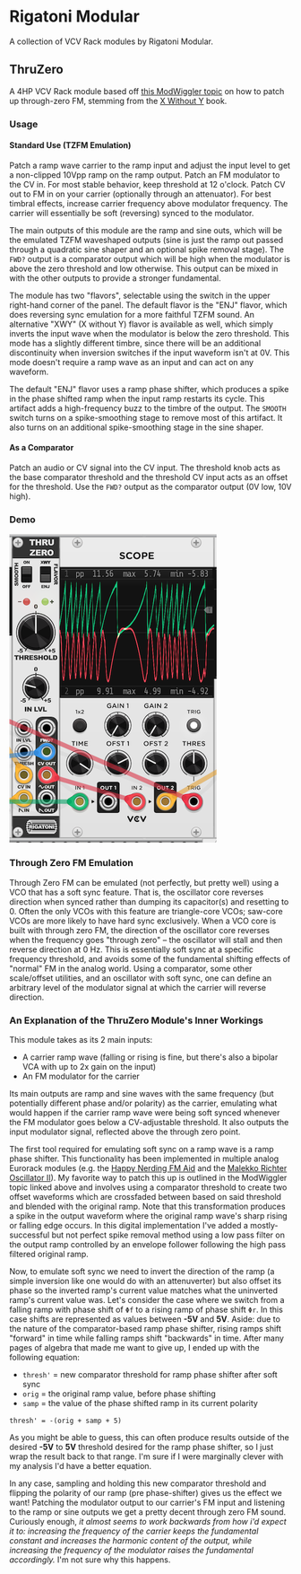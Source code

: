 # Rigatoni Modular

A collection of VCV Rack modules by Rigatoni Modular.

## ThruZero

A 4HP VCV Rack module based off [this ModWiggler topic](https://www.modwiggler.com/forum/viewtopic.php?t=277734) on how to patch up through-zero FM, stemming from the [X Without Y](https://modwiggler.com/forum/viewtopic.php?t=257278) book.

### Usage

#### Standard Use (TZFM Emulation)

Patch a ramp wave carrier to the ramp input and adjust the input level to get a non-clipped 10Vpp ramp on the ramp output. Patch an FM modulator to the CV in. For most stable behavior, keep threshold at 12 o'clock. Patch CV out to FM in on your carrier (optionally through an attenuator). For best timbral effects, increase carrier frequency above modulator frequency. The carrier will essentially be soft (reversing) synced to the modulator. 

The main outputs of this module are the ramp and sine outs, which will be the emulated TZFM waveshaped outputs (sine is just the ramp out passed through a quadratic sine shaper and an optional spike removal stage). The `FWD?` output is a comparator output which will be high when the modulator is above the zero threshold and low otherwise. This output can be mixed in with the other outputs to provide a stronger fundamental.

The module has two "flavors", selectable using the switch in the upper right-hand corner of the panel. The default flavor is the "ENJ" flavor, which does reversing sync emulation for a more faithful TZFM sound. An alternative "XWY" (X without Y) flavor is available as well, which simply inverts the input wave when the modulator is below the zero threshold. This mode has a slightly different timbre, since there will be an additional discontinuity when inversion switches if the input waveform isn't at 0V. This mode doesn't require a ramp wave as an input and can act on any waveform.

The default "ENJ" flavor uses a ramp phase shifter, which produces a spike in the phase shifted ramp when the input ramp restarts its cycle. This artifact adds a high-frequency buzz to the timbre of the output. The `SMOOTH` switch turns on a spike-smoothing stage to remove most of this artifact. It also turns on an additional spike-smoothing stage in the sine shaper.

#### As a Comparator

Patch an audio or CV signal into the CV input. The threshold knob acts as the base comparator threshold and the threshold CV input acts as an offset for the threshold. Use the `FWD?` output as the comparator output (0V low, 10V high).

### Demo

![image of the module in action](./res/img/README_1.png)

### Through Zero FM Emulation

Through Zero FM can be emulated (not perfectly, but pretty well) using a VCO that has a soft sync feature. That is, the oscillator core reverses direction when synced rather than dumping its capacitor(s) and resetting to 0.
Often the only VCOs with this feature are triangle-core VCOs; saw-core VCOs are more likely to have hard sync exclusively. When a VCO core is built with through zero FM, the direction of the
oscillator core reverses when the frequency goes "through zero" – the oscillator will stall and then reverse direction at 0 Hz. This is essentially soft sync at a specific frequency threshold, and avoids
some of the fundamental shifting effects of "normal" FM in the analog world. Using a comparator, some other scale/offset utilities, and an oscillator with soft sync, one can define an arbitrary level of the modulator signal
at which the carrier will reverse direction.

### An Explanation of the ThruZero Module's Inner Workings

This module takes as its 2 main inputs:
- A carrier ramp wave (falling or rising is fine, but there's also a bipolar VCA with up to 2x gain on the input)
- An FM modulator for the carrier

Its main outputs are ramp and sine waves with the same frequency (but potentially different phase and/or polarity) as the carrier, emulating
what would happen if the carrier ramp wave were being soft synced whenever the FM modulator goes below a CV-adjustable threshold. It also outputs
the input modulator signal, reflected above the through zero point.

The first tool required for emulating soft sync on a ramp wave is a ramp phase shifter. This functionality has been implemented in multiple
analog Eurorack modules (e.g. the [Happy Nerding FM Aid](https://happynerding.com/category/fm-aid/) and the [Malekko Richter Oscillator II](https://malekkoheavyindustry.com/product/richter-oscillator-ii/)).
My favorite way to patch this up is outlined in the ModWiggler topic linked above and involves using a comparator threshold to create two offset waveforms which are
crossfaded between based on said threshold and blended with the original ramp. Note that this transformation produces a spike in the output waveform where the original
ramp wave's sharp rising or falling edge occurs. In this digital implementation I've added a mostly-successful but not perfect spike removal method using a low pass filter
on the output ramp controlled by an envelope follower following the high pass filtered original ramp.

Now, to emulate soft sync we need to invert the direction of the ramp (a simple inversion like one would do with an attenuverter) but also offset its phase so the inverted
ramp's current value matches what the uninverted ramp's current value was. Let's consider the case where we switch from a falling ramp with phase shift of `Φf` to a rising ramp
of phase shift `Φr`. In this case shifts are represented as values between **-5V** and **5V**. Aside: due to the nature of the comparator-based ramp phase shifter, rising ramps shift
"forward" in time while falling ramps shift "backwards" in time. After many pages of algebra that made me want to give up, I ended up with the following equation:

- `thresh'` = new comparator threshold for ramp phase shifter after soft sync
- `orig` = the original ramp value, before phase shifting
- `samp` = the value of the phase shifted ramp in its current polarity

```raw
thresh' = -(orig + samp + 5)
```

As you might be able to guess, this can often produce results outside of the desired **-5V** to **5V** threshold desired for the ramp phase shifter, so I just wrap the
result back to that range. I'm sure if I were marginally clever with my analysis I'd have a better equation. 

In any case, sampling and holding this new comparator threshold and flipping the polarity of our ramp (pre phase-shifter) gives us the effect we want! Patching the
modulator output to our carrier's FM input and listening to the ramp or sine outputs we get a pretty decent through zero FM sound. Curiously enough, _it almost seems
to work backwards from how i'd expect it to: increasing the frequency of the carrier keeps the fundamental constant and increases the harmonic content of the output, while
increasing the frequency of the modulator raises the fundamental accordingly._ I'm not sure why this happens.

